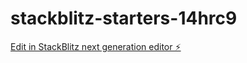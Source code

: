 # stackblitz-starters-14hrc9

[Edit in StackBlitz next generation editor ⚡️](https://stackblitz.com/~/github.com/joeross999/stackblitz-starters-14hrc9)